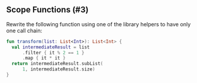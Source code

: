## Scope Functions (#3)

Rewrite the following function using one of the library helpers 
to have only one call chain:

```kotlin
fun transform(list: List<Int>): List<Int> {
  val intermediateResult = list
      .filter { it % 2 == 1 }
      .map { it * it }
  return intermediateResult.subList(
      1, intermediateResult.size)
}
```